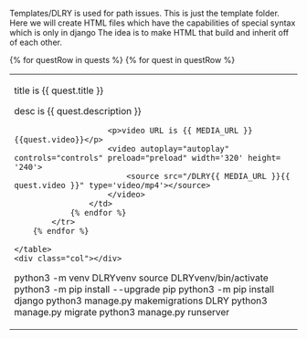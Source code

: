 Templates/DLRY is used for path issues. This is just the template folder.
Here we will create HTML files which have the capabilities of special syntax which is only in django
The idea is to make HTML that build and inherit off of each other.


<div class="row pt-5 justify-content-center">
    <div class="col"></div>
    <table class="col-sm-10 col-md-8 col-lg-4">
        {% for questRow in quests %}
            <tr class="justify-content-center text-center">
                {% for quest in questRow %}
                    <td>  
                        <p>title is {{ quest.title }}</p>
                        <p>desc is {{ quest.description }}</p>

                        <p>video URL is {{ MEDIA_URL }} {{quest.video}}</p>
                        <video autoplay="autoplay" controls="controls" preload="preload" width='320' height= '240'>
                            <source src="/DLRY{{ MEDIA_URL }}{{ quest.video }}" type='video/mp4'></source> 
                        </video>
                    </td>
                {% endfor %}
            </tr> 
        {% endfor %}

    </table>
    <div class="col"></div>
</div>

python3 -m venv DLRYvenv
source DLRYvenv/bin/activate
python3 -m pip install --upgrade pip
python3 -m pip install django
python3 manage.py makemigrations DLRY
python3 manage.py migrate
python3 manage.py runserver